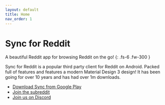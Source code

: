 ```yaml
---
layout: default
title: Home
nav_order: 1
---
```


# Sync for Reddit

A beautiful Reddit app for browsing Reddit on the go! 
{: .fs-6 .fw-300 }

Sync for Reddit is a popular third party client for Reddit on Android. Packed full of features and features a modern Material Design 3 design! It has been going for over 10 years and has had over 1m downloads.

- [Download Sync from Google Play](https://play.google.com/store/apps/details?id=com.laurencedawson.reddit_sync)
- [Join the subreddit](https://reddit.com/r/redditsync)
- [Join us on Discord](https://discord.gg/Se8BaAm5Vp)